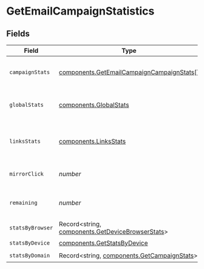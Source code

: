 # GetEmailCampaignStatistics


## Fields

| Field                                                                                                  | Type                                                                                                   | Required                                                                                               | Description                                                                                            | Example                                                                                                |
| ------------------------------------------------------------------------------------------------------ | ------------------------------------------------------------------------------------------------------ | ------------------------------------------------------------------------------------------------------ | ------------------------------------------------------------------------------------------------------ | ------------------------------------------------------------------------------------------------------ |
| `campaignStats`                                                                                        | [components.GetEmailCampaignCampaignStats](../../models/components/getemailcampaigncampaignstats.md)[] | :heavy_check_mark:                                                                                     | List-wise statistics of the campaign.                                                                  |                                                                                                        |
| `globalStats`                                                                                          | [components.GlobalStats](../../models/components/globalstats.md)                                       | :heavy_check_mark:                                                                                     | Overall statistics of the campaign                                                                     |                                                                                                        |
| `linksStats`                                                                                           | [components.LinksStats](../../models/components/linksstats.md)                                         | :heavy_check_mark:                                                                                     | Statistics about the number of clicks for the links                                                    | {<br/>"example.abc.com": 7,<br/>"example.domain.com": 10<br/>}                                         |
| `mirrorClick`                                                                                          | *number*                                                                                               | :heavy_check_mark:                                                                                     | Number of clicks on mirror link                                                                        | 120                                                                                                    |
| `remaining`                                                                                            | *number*                                                                                               | :heavy_check_mark:                                                                                     | Number of remaning emails to send                                                                      | 1000                                                                                                   |
| `statsByBrowser`                                                                                       | Record<string, [components.GetDeviceBrowserStats](../../models/components/getdevicebrowserstats.md)>   | :heavy_check_mark:                                                                                     | N/A                                                                                                    |                                                                                                        |
| `statsByDevice`                                                                                        | [components.GetStatsByDevice](../../models/components/getstatsbydevice.md)                             | :heavy_check_mark:                                                                                     | N/A                                                                                                    |                                                                                                        |
| `statsByDomain`                                                                                        | Record<string, [components.GetCampaignStats](../../models/components/getcampaignstats.md)>             | :heavy_check_mark:                                                                                     | N/A                                                                                                    |                                                                                                        |